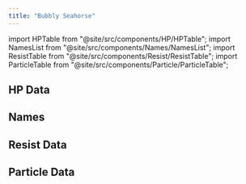 ```yaml
---
title: "Bubbly Seahorse"
---
```


import HPTable from "@site/src/components/HP/HPTable";
import NamesList from "@site/src/components/Names/NamesList";
import ResistTable from "@site/src/components/Resist/ResistTable";
import ParticleTable from "@site/src/components/Particle/ParticleTable";

## HP Data

<HPTable item_key="bubblyseahorse" data_src="enemy" />

## Names

<NamesList item_key="bubblyseahorse" data_src="enemy" />

## Resist Data

<ResistTable item_key="bubblyseahorse" data_src="enemy" />

## Particle Data

<ParticleTable item_key="bubblyseahorse" data_src="enemy" />